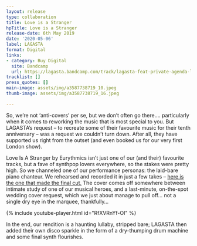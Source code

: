 ```yaml
---
layout: release
type: collaboration
title: Love is a Stranger
hpTitle: Love is a Stranger
release-date: 6th May 2019
date: '2020-05-06'
label: LAGASTA
format: Digital
links:
- category: Buy Digital
  site: Bandcamp
  url: https://lagasta.bandcamp.com/track/lagasta-feat-private-agenda-love-is-a-stranger
tracklist: []
press_quotes: []
main-image: assets/img/a3587738719_10.jpeg
thumb-image: assets/img/a3587738719_16.jpeg

---
```

So, we’re not ‘anti-covers’ per se, but we don’t often go there…. particularly when it comes to reworking the music that is most special to you. But LAGASTA’s request – to recreate some of their favourite music for their tenth anniversary – was a request we couldn’t turn down. After all, they have supported us right from the outset (and even booked us for our very first London show).

Love Is A Stranger by Eurythmics isn’t just one of our (and their) favourite tracks, but a fave of synthpop lovers everywhere, so the stakes were pretty high. So we channeled one of our performance personas: the laid-bare piano chanteur. We rehearsed and recorded it in just a few takes – [here is the one that made the final cut.](https://www.youtube.com/watch?v=mH0crlM-h9w) The cover comes off somewhere between intimate study of one of our musical heroes, and a last-minute, on-the-spot wedding cover request, which we just about manage to pull off… not a single dry eye in the marquee, thankfully…

{% include youtube-player.html id="RfXVRnYf-OI" %}

In the end, our rendition is a haunting lullaby, stripped bare; LAGASTA then added their own disco sparkle in the form of a dry-thumping drum machine and some final synth flourishes.